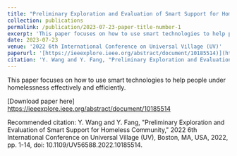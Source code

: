 ```yaml
---
title: "Preliminary Exploration and Evaluation of Smart Support for Homeless Community"
collection: publications
permalink: /publication/2023-07-23-paper-title-number-1
excerpt: 'This paper focuses on how to use smart technologies to help people under homelessness effectively and efficiently.'
date: 2023-07-23
venue: '2022 6th International Conference on Universal Village (UV)'
paperurl: '[https://ieeexplore.ieee.org/abstract/document/10185514)](https://ieeexplore.ieee.org/abstract/document/10185514)'
citation: 'Y. Wang and Y. Fang, "Preliminary Exploration and Evaluation of Smart Support for Homeless Community," 2022 6th International Conference on Universal Village (UV), Boston, MA, USA, 2022, pp. 1-14, doi: 10.1109/UV56588.2022.10185514.'
---
```

This paper focuses on how to use smart technologies to help people under homelessness effectively and efficiently.

[Download paper here] https://ieeexplore.ieee.org/abstract/document/10185514 

Recommended citation: Y. Wang and Y. Fang, "Preliminary Exploration and Evaluation of Smart Support for Homeless Community," 2022 6th International Conference on Universal Village (UV), Boston, MA, USA, 2022, pp. 1-14, doi: 10.1109/UV56588.2022.10185514.

